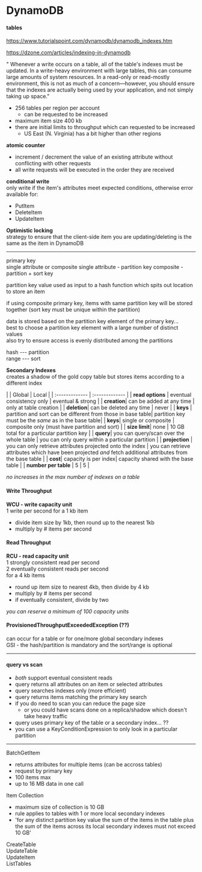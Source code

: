 # DynamoDB

#### tables

https://www.tutorialspoint.com/dynamodb/dynamodb_indexes.htm  

https://dzone.com/articles/indexing-in-dynamodb

" Whenever a write occurs on a table, all of the table's indexes must be updated. In a write-heavy environment with large tables, this can consume large amounts of system resources. In a read-only or read-mostly environment, this is not as much of a concern—however, you should ensure that the indexes are actually being used by your application, and not simply taking up space."


* 256 tables per region per account
  * can be requested to be increased
* maximum item size 400 kb
* there are initial limits to throughput which can requested to be increased
  * US East (N. Virginia) has a bit higher than other regions

**atomic counter**
* increment / decrement the value of an existing attribute without conflicting with other requests
* all write requests will be executed in the order they are received

**conditional write**  
only write if the item's attributes meet expected conditions, otherwise error
available for:
* PutItem
* DeleteItem
* UpdateItem

**Optimistic locking**  
strategy to ensure that the client-side item you are updating/deleting is the same as the item in DynamoDB

***
primary key  
single attribute or composite
single attribute - partition key
composite - partition + sort key

partition key value used as input to a hash function which spits out location to store an item  

if using composite primary key, items with same partition key will be stored together (sort key must be unique within the partition)

data is stored based on the partition key element of the primary key...  
best to choose a partition key element with a large number of distinct values  
also try to ensure access is evenly distributed among the partitions

hash --- partition  
range --- sort

**Secondary Indexes**  
creates a shadow of the gold copy table but stores items according to a different index

| | Global     | Local     |
| :------------- | :------------- |
| **read options** | eventual consistency only      | eventual & strong       |
| **creation**| can be added at any time | only at table creation |
| **deletion**| can be deleted any time | never |
| **keys** | partition and sort can be different from those in base table| partition key must be the *same* as in the base table|
| **keys**| single or composite | composite only (must have partition and sort) |
| **size limit**| none | 10 GB total for a particular partition key |
| **query**| you can query/scan over the whole table | you can only query within a particular partition |
| **projection** | you can only retrieve attributes projected onto the index | you can retrieve attributes which have been projected *and* fetch additional attributes from the base table |
| **cost**| capacity is per index| capacity shared with the base table |
| **number per table** | 5 | 5 |   

*no increases in the max number of indexes on a table*



#### Write Throughput
**WCU - write capacity unit**  
1 write per second for a 1 kb item

* divide item size by 1kb, then round up to the nearest 1kb
* multiply by # items per second

#### Read Throughput
**RCU - read capacity unit**  
1 strongly consistent read per second  
2 eventually consistent reads per second  
for a 4 kb items  

* round up item size to nearest 4kb, then divide by 4 kb
* multiply by # items per second
* if eventually consistent, divide by two

*you can reserve a minimum of 100 capacity units*

#### ProvisionedThroughputExceededException (??)
can occur for a table or for one/more global secondary indexes  
GSI - the hash/partition is mandatory and the sort/range is optional  

***

#### query vs scan
* *both* support eventual consistent reads
* query returns all attributes on an item or selected attributes  
* query searches indexes only (more efficient)  
* query returns items matching the primary key search
* if you do need to scan you can reduce the page size
  * or you could have scans done on a replica/shadow which doesn't take heavy traffic
* query uses primary key of the table or a secondary index... ??
* you can use a KeyConditionExpression to only look in a particular partition  

***

BatchGetItem   
- returns attributes for multiple items (can be accross tables)  
- request by primary key
- 100 items max
- up to 16 MB data in one call

Item Collection  
- maximum size of collection is 10 GB
- rule applies to tables with 1 or more local secondary indexes
- 'for any distinct partition key value the sum of the items in the table plus the sum of the items across its local secondary indexes must not exceed 10 GB'

CreateTable  
UpdateTable  
UpdateItem  
ListTables  
